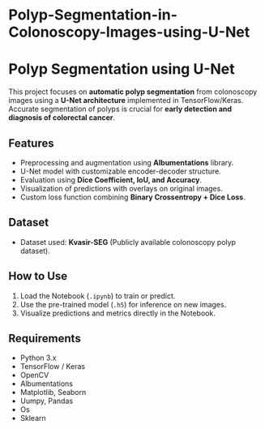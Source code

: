 # Polyp-Segmentation-in-Colonoscopy-Images-using-U-Net

# Polyp Segmentation using U-Net

This project focuses on **automatic polyp segmentation** from colonoscopy images using a **U-Net architecture** implemented in TensorFlow/Keras. Accurate segmentation of polyps is crucial for **early detection and diagnosis of colorectal cancer**.

## Features
- Preprocessing and augmentation using **Albumentations** library.
- U-Net model with customizable encoder-decoder structure.
- Evaluation using **Dice Coefficient, IoU, and Accuracy**.
- Visualization of predictions with overlays on original images.
- Custom loss function combining **Binary Crossentropy + Dice Loss**.

## Dataset
- Dataset used: **Kvasir-SEG** (Publicly available colonoscopy polyp dataset).

## How to Use
1. Load the Notebook (`.ipynb`) to train or predict.
2. Use the pre-trained model (`.h5`) for inference on new images.
3. Visualize predictions and metrics directly in the Notebook.

## Requirements
- Python 3.x
- TensorFlow / Keras
- OpenCV
- Albumentations
- Matplotlib, Seaborn
- Uumpy, Pandas
- Os
- Sklearn
